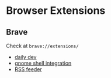 # Browser Extensions

## Brave

Check at `brave://extensions/`

- [daily dev](https://daily.dev/)
- [gnome shell integration](https://chromewebstore.google.com/detail/gnome-shell-integration/gphhapmejobijbbhgpjhcjognlahblep)
- [RSS feeder](https://chromewebstore.google.com/detail/rss-feed-reader/pnjaodmkngahhkoihejjehlcdlnohgmp)

